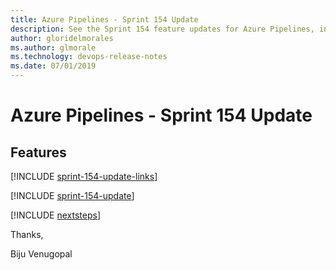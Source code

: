 ```yaml
---
title: Azure Pipelines - Sprint 154 Update
description: See the Sprint 154 feature updates for Azure Pipelines, including next steps.
author: gloridelmorales
ms.author: glmorale
ms.technology: devops-release-notes
ms.date: 07/01/2019
---
```


# Azure Pipelines - Sprint 154 Update

## Features

[!INCLUDE [sprint-154-update-links](../includes/pipelines/sprint-154-update-links.md)]

[!INCLUDE [sprint-154-update](../includes/pipelines/sprint-154-update.md)]

[!INCLUDE [nextsteps](../includes/nextsteps.md)]

Thanks,

Biju Venugopal
